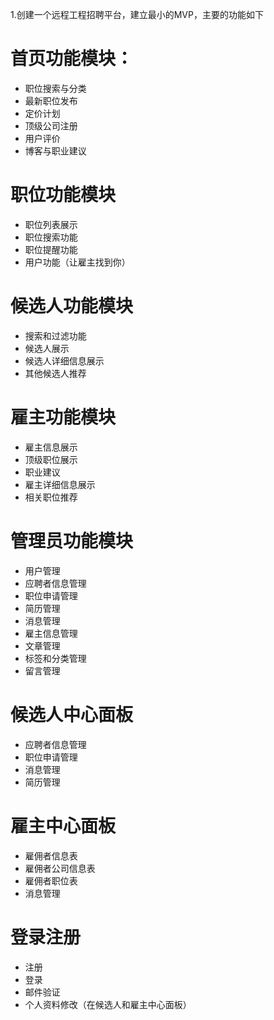 1.创建一个远程工程招聘平台，建立最小的MVP，主要的功能如下
# 首页功能模块：
- 职位搜索与分类
- 最新职位发布
- 定价计划
- 顶级公司注册
- 用户评价
- 博客与职业建议
# 职位功能模块
- 职位列表展示
- 职位搜索功能
- 职位提醒功能
- 用户功能（让雇主找到你）
# 候选人功能模块
- 搜索和过滤功能
- 候选人展示
- 候选人详细信息展示
- 其他候选人推荐
# 雇主功能模块
- 雇主信息展示
- 顶级职位展示
- 职业建议
- 雇主详细信息展示
- 相关职位推荐
# 管理员功能模块
- 用户管理
- 应聘者信息管理
- 职位申请管理
- 简历管理
- 消息管理
- 雇主信息管理
- 文章管理
- 标签和分类管理
- 留言管理
# 候选人中心面板
- 应聘者信息管理
- 职位申请管理
- 消息管理
- 简历管理

# 雇主中心面板
- 雇佣者信息表
- 雇佣者公司信息表
- 雇佣者职位表
- 消息管理
# 登录注册
- 注册
- 登录
- 邮件验证
- 个人资料修改（在候选人和雇主中心面板）


	

